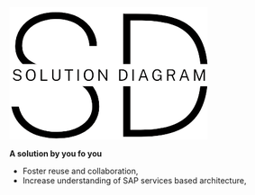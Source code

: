 ![SolutionDiagram @ SAP](logo/Logo_sol_diag_full.png)

**A solution by you fo you**

* Foster reuse and collaboration,
* Increase understanding of SAP services based architecture,